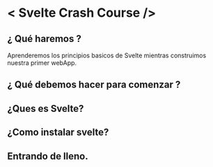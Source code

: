 # < Svelte Crash Course />
## ¿ Qué haremos ?

Aprenderemos los principios basicos de Svelte mientras construimos nuestra primer webApp.

## ¿ Qué debemos hacer para comenzar ?

## ¿Ques es Svelte?

## ¿Como instalar svelte?

## Entrando de lleno.
